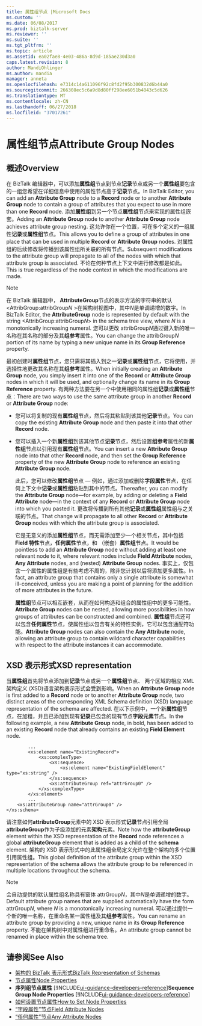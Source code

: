 ```yaml
---
title: 属性组节点 |Microsoft Docs
ms.custom: ''
ms.date: 06/08/2017
ms.prod: biztalk-server
ms.reviewer: ''
ms.suite: ''
ms.tgt_pltfrm: ''
ms.topic: article
ms.assetid: ea02fae8-4e03-486a-8d9d-185ae230d3a0
caps.latest.revision: 8
author: MandiOhlinger
ms.author: mandia
manager: anneta
ms.openlocfilehash: e7314c14a611096f92c8fd2f95b300832d6b44a0
ms.sourcegitcommit: 266308ec5c6a9d8d80ff298ee6051b4843c5d626
ms.translationtype: MT
ms.contentlocale: zh-CN
ms.lasthandoff: 06/27/2018
ms.locfileid: "37017261"
---
```

# <a name="attribute-group-nodes"></a><span data-ttu-id="83210-102">属性组节点</span><span class="sxs-lookup"><span data-stu-id="83210-102">Attribute Group Nodes</span></span>

## <a name="overview"></a><span data-ttu-id="83210-103">概述</span><span class="sxs-lookup"><span data-stu-id="83210-103">Overview</span></span>
<span data-ttu-id="83210-104">在 BizTalk 编辑器中，可以添加**属性组**节点到节点**记录**节点或另一个**属性组**要包含的一组您希望在详细信息中使用的属性节点高于**记录**节点。</span><span class="sxs-lookup"><span data-stu-id="83210-104">In BizTalk Editor, you can add an **Attribute Group** node to a **Record** node or to another **Attribute Group** node to contain a group of attributes that you expect to use in more than one **Record** node.</span></span> <span data-ttu-id="83210-105">添加**属性组**到另一个节点**属性组**节点来实现的属性组嵌套。</span><span class="sxs-lookup"><span data-stu-id="83210-105">Adding an **Attribute Group** node to another **Attribute Group** node achieves attribute group nesting.</span></span> <span data-ttu-id="83210-106">这允许你在一个位置，可在多个定义的一组属性**记录**或**属性组**节点。</span><span class="sxs-lookup"><span data-stu-id="83210-106">This allows you to define a group of attributes in one place that can be used in multiple **Record** or **Attribute Group** nodes.</span></span> <span data-ttu-id="83210-107">对属性组的后续修改将传播到该属性组所关联的所有节点。</span><span class="sxs-lookup"><span data-stu-id="83210-107">Subsequent modifications to the attribute group will propagate to all of the nodes with which that attribute group is associated.</span></span> <span data-ttu-id="83210-108">不论在何种节点上下文中进行修改都是如此。</span><span class="sxs-lookup"><span data-stu-id="83210-108">This is true regardless of the node context in which the modifications are made.</span></span>  

> [!NOTE]
>  <span data-ttu-id="83210-109">在 BizTalk 编辑器中， **AttributeGroup**节点的表示方法的字符串的默认\<AttribGroup:attribGroup*N* \>在架构树视图中，其中*N*是单调递增的数字。</span><span class="sxs-lookup"><span data-stu-id="83210-109">In BizTalk Editor, the **AttributeGroup** node is represented by default with the string \<AttribGroup:attribGroup*N*\> in the schema tree view, where *N* is a monotonically increasing numeral.</span></span> <span data-ttu-id="83210-110">您可以更改 attribGroup*N*通过键入新的唯一名称在其名称的部分及其**组参考**属性。</span><span class="sxs-lookup"><span data-stu-id="83210-110">You can change the attribGroup*N* portion of its name by typing a new unique name in its **Group Reference** property.</span></span>  

 <span data-ttu-id="83210-111">最初创建时**属性组**节点，您只需将其插入到之一**记录**或**属性组**节点，它将使用，并选择性地更改其名称在其**组参考**属性。</span><span class="sxs-lookup"><span data-stu-id="83210-111">When initially creating an **Attribute Group** node, you simply insert it into one of the **Record** or **Attribute Group** nodes in which it will be used, and optionally change its name in its **Group Reference** property.</span></span> <span data-ttu-id="83210-112">有两种方法要在另一个中使用相同的属性组**记录**或**属性组**节点：</span><span class="sxs-lookup"><span data-stu-id="83210-112">There are two ways to use the same attribute group in another **Record** or **Attribute Group** node:</span></span>  

- <span data-ttu-id="83210-113">您可以将复制的现有**属性组**节点，然后将其粘贴到该其他**记录**节点。</span><span class="sxs-lookup"><span data-stu-id="83210-113">You can copy the existing **Attribute Group** node and then paste it into that other **Record** node.</span></span>  

- <span data-ttu-id="83210-114">您可以插入一个新**属性组**到该其他节点**记录**节点，然后设置**组参考**属性的新**属性组**节点以引用现有**属性组**节点。</span><span class="sxs-lookup"><span data-stu-id="83210-114">You can insert a new **Attribute Group** node into that other **Record** node, and then set the **Group Reference** property of the new **Attribute Group** node to reference an existing **Attribute Group** node.</span></span>  

  <span data-ttu-id="83210-115">此后，您可以修改**属性组**节点 — 例如，通过添加或删除**字段属性**节点，在任何上下文中**记录**或**属性组**粘贴到其中的节点。</span><span class="sxs-lookup"><span data-stu-id="83210-115">Thereafter, you can modify the **Attribute Group** node—for example, by adding or deleting a **Field Attribute** node—in the context of any **Record** or **Attribute Group** node into which you pasted it.</span></span> <span data-ttu-id="83210-116">更改将传播到所有其他**记录**或**属性组**属性组与之关联的节点。</span><span class="sxs-lookup"><span data-stu-id="83210-116">That change will propagate to all other **Record** or **Attribute Group** nodes with which the attribute group is associated.</span></span>  

  <span data-ttu-id="83210-117">它是无意义的添加**属性组**节点，而无需添加至少一个相关节点，其中包括**Field 特性**节点，**任何属性**节点，和 （嵌套）**属性组**节点。</span><span class="sxs-lookup"><span data-stu-id="83210-117">It would be pointless to add an **Attribute Group** node without adding at least one relevant node to it, where relevant nodes include **Field Attribute** nodes, **Any Attribute** nodes, and (nested) **Attribute Group** nodes.</span></span> <span data-ttu-id="83210-118">事实上，仅包含一个属性的属性组是有些考虑不周的，除非您计划以后将添加更多属性。</span><span class="sxs-lookup"><span data-stu-id="83210-118">In fact, an attribute group that contains only a single attribute is somewhat ill-conceived, unless you are making a point of planning for the addition of more attributes in the future.</span></span>  

  <span data-ttu-id="83210-119">**属性组**节点可以相互嵌套，从而在如何构造和组合的属性组中的更多可能性。</span><span class="sxs-lookup"><span data-stu-id="83210-119">**Attribute Group** nodes can be nested, allowing more possibilities in how groups of attributes can be constructed and combined.</span></span> <span data-ttu-id="83210-120">**属性组**节点还可以包含**任何属性**节点，使属性组以包含有关的特性实例，它可以包含通配符功能。</span><span class="sxs-lookup"><span data-stu-id="83210-120">**Attribute Group** nodes can also contain the **Any Attribute** node, allowing an attribute group to contain wildcard character capabilities with respect to the attribute instances it can accommodate.</span></span>  

## <a name="xsd-representation"></a><span data-ttu-id="83210-121">XSD 表示形式</span><span class="sxs-lookup"><span data-stu-id="83210-121">XSD representation</span></span>  
 <span data-ttu-id="83210-122">当**属性组**首先将节点添加到**记录**节点或另一个**属性组**节点、 两个区域的相应 XML 架构定义 (XSD)语言架构表示形式会受到影响。</span><span class="sxs-lookup"><span data-stu-id="83210-122">When an **Attribute Group** node is first added to a **Record** node or to another **Attribute Group** node, two distinct areas of the corresponding XML Schema definition (XSD) language representation of the schema are affected.</span></span> <span data-ttu-id="83210-123">在以下示例中，一个新**属性组**节点，在加粗，并且已添加到现有**记录**已包含的现有节点**字段元素**节点。</span><span class="sxs-lookup"><span data-stu-id="83210-123">In the following example, a new **Attribute Group** node, in bold, has been added to an existing **Record** node that already contains an existing **Field Element** node.</span></span>  

```  
        ...  
        <xs:element name="ExistingRecord">  
            <xs:complexType>  
                <xs:sequence>  
                    <xs:element name="ExistingFieldElement" type="xs:string" />  
                </xs:sequence>  
                <xs:attributeGroup ref="attrGroup0" />  
            </xs:complexType>  
        </xs:element>  
        ...   
    <xs:attributeGroup name="attrGroup0" />  
</xs:schema>  
```  

 <span data-ttu-id="83210-124">请注意如何**attributeGroup**元素中的 XSD 表示形式**记录**节点引用全局**attributeGroup**作为子级添加的元素**架构**元素。</span><span class="sxs-lookup"><span data-stu-id="83210-124">Note how the **attributeGroup** element within the XSD representation of the **Record** node references a global **attributeGroup** element that is added as a child of the **schema** element.</span></span> <span data-ttu-id="83210-125">架构的 XSD 表示形式中的此属性组全局定义允许在整个架构的多个位置引用属性组。</span><span class="sxs-lookup"><span data-stu-id="83210-125">This global definition of the attribute group within the XSD representation of the schema allows the attribute group to be referenced in multiple locations throughout the schema.</span></span>  

> [!NOTE]
>  <span data-ttu-id="83210-126">会自动提供的默认属性组名称具有窗体 attrGroup*N*，其中*N*是单调递增的数字。</span><span class="sxs-lookup"><span data-stu-id="83210-126">Default attribute group names that are supplied automatically have the form attrGroup*N*, where *N* is a monotonically increasing numeral.</span></span> <span data-ttu-id="83210-127">可以通过提供一个新的唯一名称，在重命名某一属性组及其**组参考**属性。</span><span class="sxs-lookup"><span data-stu-id="83210-127">You can rename an attribute group by providing a new, unique name in its **Group Reference** property.</span></span> <span data-ttu-id="83210-128">不能在架构树中对属性组进行重命名。</span><span class="sxs-lookup"><span data-stu-id="83210-128">An attribute group cannot be renamed in place within the schema tree.</span></span>  

## <a name="see-also"></a><span data-ttu-id="83210-129">请参阅</span><span class="sxs-lookup"><span data-stu-id="83210-129">See Also</span></span>  
- [<span data-ttu-id="83210-130">架构的 BizTalk 表示形式</span><span class="sxs-lookup"><span data-stu-id="83210-130">BizTalk Representation of Schemas</span></span>](../core/biztalk-representation-of-schemas.md)   
- [<span data-ttu-id="83210-131">节点属性</span><span class="sxs-lookup"><span data-stu-id="83210-131">Node Properties</span></span>](../core/node-properties.md)   
- <span data-ttu-id="83210-132">**序列组节点属性** [!INCLUDE[ui-guidance-developers-reference](../includes/ui-guidance-developers-reference.md)]</span><span class="sxs-lookup"><span data-stu-id="83210-132">**Sequence Group Node Properties** [!INCLUDE[ui-guidance-developers-reference](../includes/ui-guidance-developers-reference.md)]</span></span>  
- [<span data-ttu-id="83210-133">如何设置节点属性</span><span class="sxs-lookup"><span data-stu-id="83210-133">How to Set Node Properties</span></span>](../core/how-to-set-node-properties.md)   
- [<span data-ttu-id="83210-134">“字段属性”节点</span><span class="sxs-lookup"><span data-stu-id="83210-134">Field Attribute Nodes</span></span>](../core/field-attribute-nodes.md)   
- [<span data-ttu-id="83210-135">“任何属性”节点</span><span class="sxs-lookup"><span data-stu-id="83210-135">Any Attribute Nodes</span></span>](../core/any-attribute-nodes.md)

